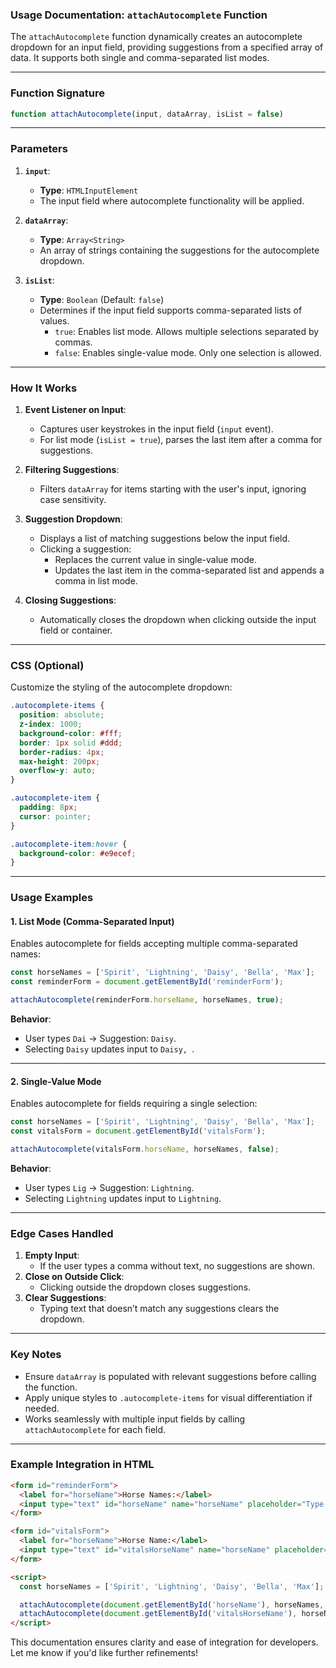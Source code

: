 ### **Usage Documentation: `attachAutocomplete` Function**

The `attachAutocomplete` function dynamically creates an autocomplete dropdown for an input field, providing suggestions from a specified array of data. It supports both single and comma-separated list modes.

---

### **Function Signature**
```javascript
function attachAutocomplete(input, dataArray, isList = false)
```

---

### **Parameters**
1. **`input`**:
   - **Type**: `HTMLInputElement`
   - The input field where autocomplete functionality will be applied.

2. **`dataArray`**:
   - **Type**: `Array<String>`
   - An array of strings containing the suggestions for the autocomplete dropdown.

3. **`isList`**:
   - **Type**: `Boolean` (Default: `false`)
   - Determines if the input field supports comma-separated lists of values.
     - `true`: Enables list mode. Allows multiple selections separated by commas.
     - `false`: Enables single-value mode. Only one selection is allowed.

---

### **How It Works**
1. **Event Listener on Input**:
   - Captures user keystrokes in the input field (`input` event).
   - For list mode (`isList = true`), parses the last item after a comma for suggestions.

2. **Filtering Suggestions**:
   - Filters `dataArray` for items starting with the user's input, ignoring case sensitivity.

3. **Suggestion Dropdown**:
   - Displays a list of matching suggestions below the input field.
   - Clicking a suggestion:
     - Replaces the current value in single-value mode.
     - Updates the last item in the comma-separated list and appends a comma in list mode.

4. **Closing Suggestions**:
   - Automatically closes the dropdown when clicking outside the input field or container.

---

### **CSS (Optional)**
Customize the styling of the autocomplete dropdown:
```css
.autocomplete-items {
  position: absolute;
  z-index: 1000;
  background-color: #fff;
  border: 1px solid #ddd;
  border-radius: 4px;
  max-height: 200px;
  overflow-y: auto;
}

.autocomplete-item {
  padding: 8px;
  cursor: pointer;
}

.autocomplete-item:hover {
  background-color: #e9ecef;
}
```

---

### **Usage Examples**

#### **1. List Mode (Comma-Separated Input)**
Enables autocomplete for fields accepting multiple comma-separated names:
```javascript
const horseNames = ['Spirit', 'Lightning', 'Daisy', 'Bella', 'Max'];
const reminderForm = document.getElementById('reminderForm');

attachAutocomplete(reminderForm.horseName, horseNames, true);
```

**Behavior**:
- User types `Dai` → Suggestion: `Daisy`.
- Selecting `Daisy` updates input to `Daisy, `.

---

#### **2. Single-Value Mode**
Enables autocomplete for fields requiring a single selection:
```javascript
const horseNames = ['Spirit', 'Lightning', 'Daisy', 'Bella', 'Max'];
const vitalsForm = document.getElementById('vitalsForm');

attachAutocomplete(vitalsForm.horseName, horseNames, false);
```

**Behavior**:
- User types `Lig` → Suggestion: `Lightning`.
- Selecting `Lightning` updates input to `Lightning`.

---

### **Edge Cases Handled**
1. **Empty Input**:
   - If the user types a comma without text, no suggestions are shown.
2. **Close on Outside Click**:
   - Clicking outside the dropdown closes suggestions.
3. **Clear Suggestions**:
   - Typing text that doesn’t match any suggestions clears the dropdown.

---

### **Key Notes**
- Ensure `dataArray` is populated with relevant suggestions before calling the function.
- Apply unique styles to `.autocomplete-items` for visual differentiation if needed.
- Works seamlessly with multiple input fields by calling `attachAutocomplete` for each field.

---

### **Example Integration in HTML**
```html
<form id="reminderForm">
  <label for="horseName">Horse Names:</label>
  <input type="text" id="horseName" name="horseName" placeholder="Type horse names, separated by commas">
</form>

<form id="vitalsForm">
  <label for="horseName">Horse Name:</label>
  <input type="text" id="vitalsHorseName" name="horseName" placeholder="Type a horse name">
</form>

<script>
  const horseNames = ['Spirit', 'Lightning', 'Daisy', 'Bella', 'Max'];

  attachAutocomplete(document.getElementById('horseName'), horseNames, true);
  attachAutocomplete(document.getElementById('vitalsHorseName'), horseNames, false);
</script>
```

This documentation ensures clarity and ease of integration for developers. Let me know if you'd like further refinements!
